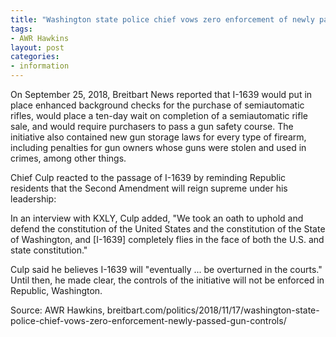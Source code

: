 ```yaml
---
title: "Washington state police chief vows zero enforcement of newly passed gun controls"
tags:
- AWR Hawkins
layout: post
categories:
- information
---
```


On September 25, 2018, Breitbart News reported that I-1639 would put in place enhanced background checks for the purchase of semiautomatic rifles, would place a ten-day wait on completion of a semiautomatic rifle sale, and would require purchasers to pass a gun safety course. The initiative also contained new gun storage laws for every type of firearm, including penalties for gun owners whose guns were stolen and used in crimes, among other things.

Chief Culp reacted to the passage of I-1639 by reminding Republic residents that the Second Amendment will reign supreme under his leadership:

In an interview with KXLY, Culp added, "We took an oath to uphold and defend the constitution of the United States and the constitution of the State of Washington, and \[I-1639\] completely flies in the face of both the U.S. and state constitution."

Culp said he believes I-1639 will "eventually ... be overturned in the courts." Until then, he made clear, the controls of the initiative will not be enforced in Republic, Washington.

Source: AWR Hawkins, breitbart.com/politics/2018/11/17/washington-state-police-chief-vows-zero-enforcement-newly-passed-gun-controls/
